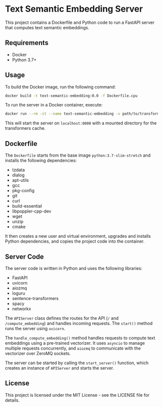 # Text Semantic Embedding Server

This project contains a Dockerfile and Python code to run a FastAPI server that computes text semantic embeddings.

## Requirements

- Docker
- Python 3.7+

## Usage

To build the Docker image, run the following command:

```bash
docker build -t text-semantic-embedding:0.0 -f Dockerfile.cpu
```

To run the server in a Docker container, execute:
```bash
docker run --rm -it --name text-semantic-embedding -v path/to/transformers_cache:/home/solver/transformers_cache -p 8000:8000 text-semantic-embedding:0.0 start-services --port 8000 --hostname '0.0.0.0' --mounting_path '/'
```

This will start the server on `localhost:8000` with a mounted directory for the transformers cache.

## Dockerfile

The `Dockerfile` starts from the base image `python:3.7-slim-stretch` and installs the following dependencies:

- tzdata
- dialog
- apt-utils
- gcc
- pkg-config
- git
- curl
- build-essential
- libpoppler-cpp-dev
- wget
- unzip
- cmake

It then creates a new user and virtual environment, upgrades and installs Python dependencies, and copies the project code into the container.

## Server Code

The server code is written in Python and uses the following libraries:

- FastAPI
- uvicorn
- aiozmq
- loguru
- sentence-transformers
- spacy
- networkx

The `APIServer` class defines the routes for the API (`/` and `/compute_embedding`) and handles incoming requests. The `start()` method runs the server using `uvicorn`.

The `handle_compute_embedding()` method handles requests to compute text embeddings using a pre-trained vectorizer. It uses `asyncio` to manage multiple requests concurrently, and `aiozmq` to communicate with the vectorizer over ZeroMQ sockets.

The server can be started by calling the `start_server()` function, which creates an instance of `APIServer` and starts the server.

## License

This project is licensed under the MIT License - see the LICENSE file for details.
